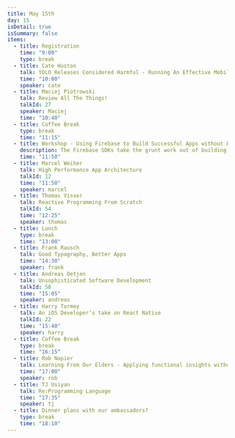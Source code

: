 ```yaml
---
title: May 15th
day: 15
isDetail: true
isSummary: false
items:
  - title: Registration
    time: "9:00"
    type: break
  - title: Cate Huston
    talk: YOLO Releases Considered Harmful - Running An Effective Mobile Engineering Team
    time: "10:00"
    speaker: cate
  - title: Maciej Piotrowski
    talk: Review All The Things!
    talkId: 27
    speaker: Maciej
    time: "10:40"
  - title: Coffee Break
    type: break
    time: "11:15"
  - title: Workshop - Using Firebase to Build Successful Apps without Backend Code
    description: The Firebase SDKs take the grunt work out of building software - taking care of data storage, synchronization, file storage, authentication, and other backend functionalities so that your time is spent polishing user interactions. In this workshop, we will guide you through building a sophisticated real-time iOS app using only the Firebase iOS SDKs. We will showcase the various ways Firebase can help you be successful and provide on-site assistance should you have any questions.
    time: "11:50"
  - title: Marcel Weiher  
    talk: High Performance App Architecture
    talkId: 12
    time: "11:50"
    speaker: marcel
  - title: Thomas Visser 
    talk: Reactive Programming From Scratch
    talkId: 54
    time: "12:25"
    speaker: thomas
  - title: Lunch
    type: break
    time: "13:00"
  - title: Frank Rausch
    talk: Good Typography, Better Apps
    time: "14:30"
    speaker: frank
  - title: Andreas Oetjen
    talk: Unsophisticated Software Development
    talkId: 58
    time: "15:05"
    speaker: andreas
  - title: Harry Tormey
    talk: An iOS Developer’s take on React Native
    talkId: 22
    time: "15:40"
    speaker: harry
  - title: Coffee Break
    type: break
    time: "16:15"
  - title: Rob Napier
    talk: Learning From Our Elders - Applying functional insights without losing Swift
    time: "17:00"
    speaker: rob
  - title: TJ Usiyan
    talk: Re:Programming Language
    time: "17:35"
    speaker: tj
  - title: Dinner plans with our ambassadors?
    type: break
    time: "18:10"
---
```

